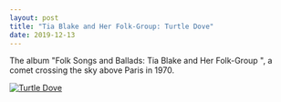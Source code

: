 ```yaml
---
layout: post
title: "Tia Blake and Her Folk-Group: Turtle Dove"
date: 2019-12-13
---
```


The album "Folk Songs and Ballads: Tia Blake and Her Folk-Group ", a comet crossing the sky above Paris in 1970.

[![Turtle Dove](http://img.youtube.com/vi/uWCzHiH2mWg/0.jpg)](http://www.youtube.com/watch?v=uWCzHiH2mWg "Turtle Dove")
